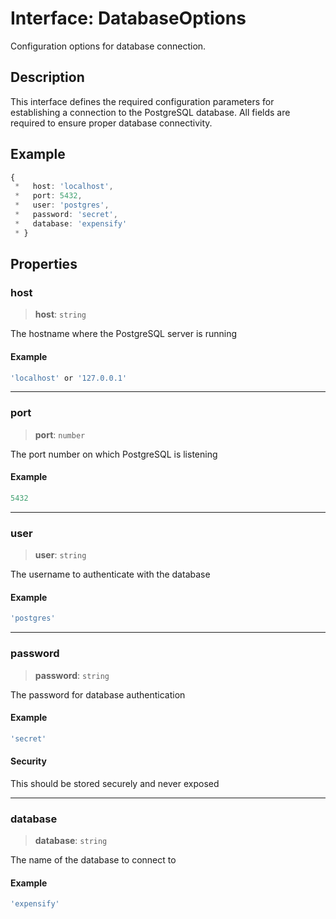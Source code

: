 # Interface: DatabaseOptions

Configuration options for database connection.

## Description

This interface defines the required configuration parameters
for establishing a connection to the PostgreSQL database.
All fields are required to ensure proper database connectivity.

## Example

```ts
{
 *   host: 'localhost',
 *   port: 5432,
 *   user: 'postgres',
 *   password: 'secret',
 *   database: 'expensify'
 * }
```

## Properties

### host

> **host**: `string`

The hostname where the PostgreSQL server is running

#### Example

```ts
'localhost' or '127.0.0.1'
```

***

### port

> **port**: `number`

The port number on which PostgreSQL is listening

#### Example

```ts
5432
```

***

### user

> **user**: `string`

The username to authenticate with the database

#### Example

```ts
'postgres'
```

***

### password

> **password**: `string`

The password for database authentication

#### Example

```ts
'secret'
```

#### Security

This should be stored securely and never exposed

***

### database

> **database**: `string`

The name of the database to connect to

#### Example

```ts
'expensify'
```
